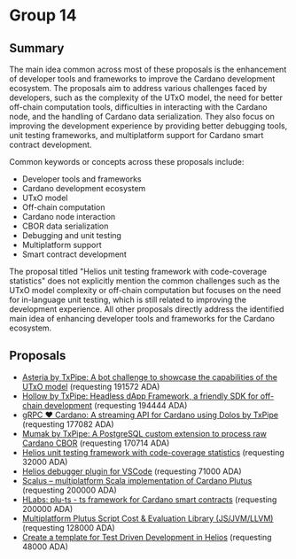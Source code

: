 
# Group 14

## Summary

The main idea common across most of these proposals is the enhancement of developer tools and frameworks to improve the Cardano development ecosystem. The proposals aim to address various challenges faced by developers, such as the complexity of the UTxO model, the need for better off-chain computation tools, difficulties in interacting with the Cardano node, and the handling of Cardano data serialization. They also focus on improving the development experience by providing better debugging tools, unit testing frameworks, and multiplatform support for Cardano smart contract development.

Common keywords or concepts across these proposals include:
- Developer tools and frameworks
- Cardano development ecosystem
- UTxO model
- Off-chain computation
- Cardano node interaction
- CBOR data serialization
- Debugging and unit testing
- Multiplatform support
- Smart contract development

The proposal titled "Helios unit testing framework with code-coverage statistics" does not explicitly mention the common challenges such as the UTxO model complexity or off-chain computation but focuses on the need for in-language unit testing, which is still related to improving the development experience. All other proposals directly address the identified main idea of enhancing developer tools and frameworks for the Cardano ecosystem.

## Proposals
* [Asteria by TxPipe: A bot challenge to showcase the capabilities of the UTxO model](https://cardano.ideascale.com/c/idea/113703) (requesting 191572 ADA)
* [Hollow by TxPipe: Headless dApp Framework, a friendly SDK for off-chain development](https://cardano.ideascale.com/c/idea/113688) (requesting 194444 ADA)
* [gRPC ❤️ Cardano: A streaming API for Cardano using Dolos by TxPipe](https://cardano.ideascale.com/c/idea/113612) (requesting 177082 ADA)
* [Mumak by TxPipe: A PostgreSQL custom extension to process raw Cardano CBOR](https://cardano.ideascale.com/c/idea/113577) (requesting 170714 ADA)
* [Helios unit testing framework with code-coverage statistics](https://cardano.ideascale.com/c/idea/112662) (requesting 32000 ADA)
* [Helios debugger plugin for VSCode](https://cardano.ideascale.com/c/idea/112648) (requesting 71000 ADA)
* [Scalus – multiplatform Scala implementation of Cardano Plutus](https://cardano.ideascale.com/c/idea/112174) (requesting 200000 ADA)
* [HLabs: plu-ts - ts framework for Cardano smart contracts](https://cardano.ideascale.com/c/idea/111482) (requesting 200000 ADA)
* [Multiplatform Plutus Script Cost & Evaluation Library (JS/JVM/LLVM)](https://cardano.ideascale.com/c/idea/111227) (requesting 128000 ADA)
* [Create a template for Test Driven Development in Helios](https://cardano.ideascale.com/c/idea/110487) (requesting 48000 ADA)

